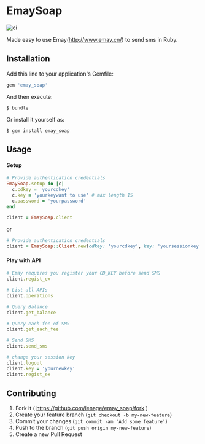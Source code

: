 # EmaySoap

![ci](https://travis-ci.org/lenage/emay_soap.svg)

Made easy to use Emay(http://www.emay.cn/) to send sms in Ruby.

## Installation

Add this line to your application's Gemfile:

```ruby
gem 'emay_soap'
```

And then execute:

    $ bundle

Or install it yourself as:

    $ gem install emay_soap

## Usage

#### Setup
```ruby
# Provide authentication credentials
EmaySoap.setup do |c|
  c.cdkey = 'yourcdkey'
  c.key = 'yourkeywant to use' # max length 15
  c.password = 'yourpassword'
end

client = EmaySoap.client
```

or

```ruby
# Provide authentication credentials
client = EmaySoap::Client.new(cdkey: 'yourcdkey', key: 'yoursessionkey', password: 'yourpassword')
```

#### Play with API

```ruby
# Emay requires you register your CD_KEY before send SMS
client.regist_ex

# List all APIs
client.operations

# Query Balance
client.get_balance

# Query each fee of SMS
client.get_each_fee

# Send SMS
client.send_sms

# change your session key
client.logout
client.key = 'yournewkey'
client.regist_ex
```

## Contributing

1. Fork it ( https://github.com/lenage/emay_soap/fork )
2. Create your feature branch (`git checkout -b my-new-feature`)
3. Commit your changes (`git commit -am 'Add some feature'`)
4. Push to the branch (`git push origin my-new-feature`)
5. Create a new Pull Request
